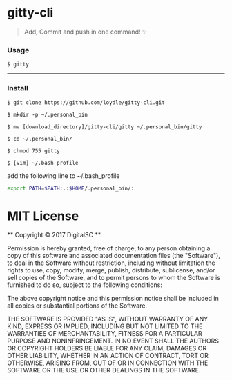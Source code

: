 gitty-cli
===========================

> Add, Commit and push in one command! :sparkles:

### Usage

`$ gitty` 

----------
### Install 
`$ git clone https://github.com/loydle/gitty-cli.git`

`$ mkdir -p ~/.personal_bin` 

`$ mv [download_directory]/gitty-cli/gitty ~/.personal_bin/gitty`

`$ cd ~/.personal_bin/`

`$ chmod 755 gitty`

`$ [vim] ~/.bash profile`


add the following line to ~/.bash_profile 

```bash
export PATH=$PATH:.:$HOME/.personal_bin/:

```
# MIT License

** Copyright © 2017 DigitalSC **

Permission is hereby granted, free of charge, to any person obtaining a copy of this software and associated documentation files (the "Software"), to deal in the Software without restriction, including without limitation the rights to use, copy, modify, merge, publish, distribute, sublicense, and/or sell copies of the Software, and to permit persons to whom the Software is furnished to do so, subject to the following conditions:

The above copyright notice and this permission notice shall be included in all copies or substantial portions of the Software.

THE SOFTWARE IS PROVIDED "AS IS", WITHOUT WARRANTY OF ANY KIND, EXPRESS OR IMPLIED, INCLUDING BUT NOT LIMITED TO THE WARRANTIES OF MERCHANTABILITY, FITNESS FOR A PARTICULAR PURPOSE AND NONINFRINGEMENT. IN NO EVENT SHALL THE AUTHORS OR COPYRIGHT HOLDERS BE LIABLE FOR ANY CLAIM, DAMAGES OR OTHER LIABILITY, WHETHER IN AN ACTION OF CONTRACT, TORT OR OTHERWISE, ARISING FROM, OUT OF OR IN CONNECTION WITH THE SOFTWARE OR THE USE OR OTHER DEALINGS IN THE SOFTWARE.

